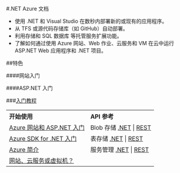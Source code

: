 ﻿<properties 
pageTitle="Windows Azure 开发人员中心：.NET" 
metaKeywords=".NET" 
description="" 
services=".NET" 
documentationCenter="Develop" 
authors="" 
manager="Tiffena" 
editor="Eric Chen" />
<tags ms.service=".NET"
    ms.date=""
    wacn.date="06/29/2015"
    />

#.NET Azure 文档

- 使用 .NET 和 Visual Studio 在数秒内部署新的或现有的应用程序。
- 从 TFS 或源代码存储库（如 GitHub）自动部署。
- 利用存储和 SQL 数据库 等托管服务扩展功能。
- 了解如何通过使用 Azure 网站、Web 作业、云服务和 VM 在云中运行 ASP.NET Web 应用程序和 .NET 项目。

##特色

####网站入门

####ASP.NET 入门

###[入门教程](/zh-cn/documentation/articles/web-sites-dotnet-get-started)

<table width="100%" border="0" cellspacing="0" cellpadding="0">
      <tr>
        <th align="left" scope="col">开始使用</th>
        <th align="left" scope="col">API 参考</th>
      </tr>
      <tr>
        <td><a href="/zh-cn/documentation/articles/web-sites-dotnet-get-started/">Azure 网站和 ASP.NET 入门</a></td>
        <td>Blob 存储 <a href="/zh-cn/documentation/articles/storage-dotnet-how-to-use-blobs/">.NET</a> | <a href="http://msdn.microsoft.com/zh-cn/library/azure/dd135733.aspx">REST</a></td>
      </tr>
      <tr>
        <td><a href="/zh-cn/documentation/articles/dotnet-sdk/">Azure SDK for .NET 入门</a></td>
        <td>表存储 <a href="/zh-cn/documentation/articles/storage-dotnet-how-to-use-tables/">.NET</a> | <a href="http://msdn.microsoft.com/zh-cn/library/azure/dd179423.aspx">REST</a></td>
      </tr>
      <tr>
        <td><a href="/zh-cn/documentation/articles/fundamentals-introduction-to-azure/">Azure 简介</a></td>
        <td>服务管理 <a href="http://go.microsoft.com/fwlink/p/?linkid=327806&clcid=0x804">.NET</a> | <a href="http://msdn.microsoft.com/zh-cn/library/azure/ee460799.aspx">REST</a></td>
      </tr>
      <tr>
        <td><a href="/zh-cn/documentation/articles/choose-web-site-cloud-service-vm/">网站、云服务或虚拟机？</a></td>
        <td><!--a href="/zh-cn/documentation/api/">更多</a--></td>
      </tr>
</table>

    
